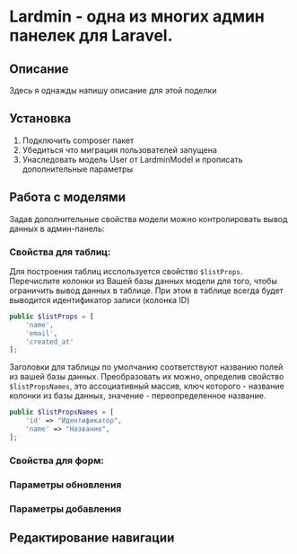 # Lardmin - одна из многих админ панелек для Laravel.

## Описание
Здесь я однажды напишу описание для этой поделки
## Установка

1. Подключить composer пакет
2. Убедиться что миграция пользователей запущена
3. Унаследовать модель User от LardminModel и прописать дополнительные параметры

## Работа с моделями
Задав дополнительные свойства модели можно контролировать вывод данных в админ-панель:
### Свойства для таблиц:
Для построения таблиц исспользуется свойство `$listProps`. 
Перечислите колонки из Вашей базы данных модели для того, чтобы ограничить вывод данных в таблице.
При этом в таблице всегда будет выводится идентификатор записи (колонка ID)
```php
public $listProps = [
    'name',
    'email',
    'created_at'
];
``` 

Заголовки для таблицы по умолчанию соответствуют названию полей из вашей базы данных. 
Преобразовать их можно, определив свойство `$listPropsNames`, это ассоциативный массив, ключ которого - название колонки из базы данных, значение - переопределенное название.
```php
public $listPropsNames = [
    'id' => "Идентификатор",
    'name' => "Название",
];
```
### Свойства для форм:
### Параметры обновления
### Параметры добавления


## Редактирование навигации

